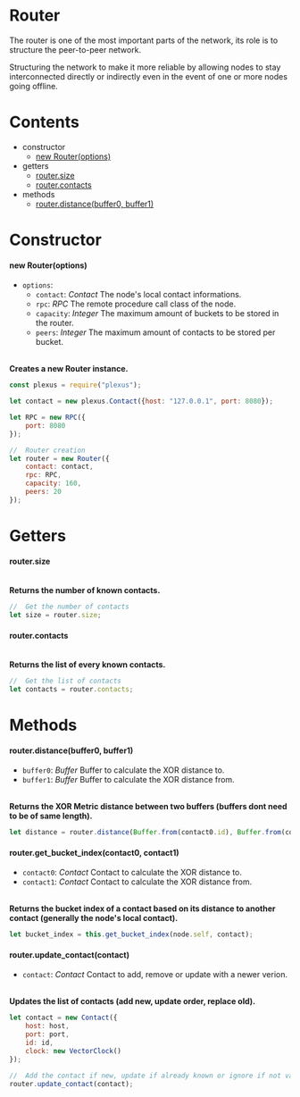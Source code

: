 # **Router**

The router is one of the most important parts of the network, its role is to structure the peer-to-peer network.

Structuring the network to make it more reliable by allowing nodes to stay interconnected directly or indirectly even in the event of one or more nodes going offline.

# **Contents**

* constructor
    * [new Router(options)](#new-routeroptions)
* getters
    * [router.size](#routersize)
    * [router.contacts](#routercontacts)
* methods
    * [router.distance(buffer0, buffer1)](#routerdistancebuffer0-buffer1)

# **Constructor**

#### new Router(options)

* `options`:
    * `contact`: _Contact_ The node's local contact informations.
    * `rpc`: _RPC_ The remote procedure call class of the node.
    * `capacity`: _Integer_ The maximum amount of buckets to be stored in the router.
    * `peers`: _Integer_ The maximum amount of contacts to be stored per bucket.

\
**Creates a new Router instance.**
```js
const plexus = require("plexus");

let contact = new plexus.Contact({host: "127.0.0.1", port: 8080});

let RPC = new RPC({
    port: 8080
});

//  Router creation
let router = new Router({
    contact: contact,
    rpc: RPC,
    capacity: 160,
    peers: 20
});
```

# **Getters**

#### router.size

\
**Returns the number of known contacts.**
```js
//  Get the number of contacts
let size = router.size;
```

#### router.contacts

\
**Returns the list of every known contacts.**
```js
//  Get the list of contacts
let contacts = router.contacts;
```

# **Methods**

#### router.distance(buffer0, buffer1)
* `buffer0`: _Buffer_ Buffer to calculate the XOR distance to.
* `buffer1`: _Buffer_ Buffer to calculate the XOR distance from.

\
**Returns the XOR Metric distance between two buffers (buffers dont need to be of same length).**
```js
let distance = router.distance(Buffer.from(contact0.id), Buffer.from(contact1.id));
```

#### router.get_bucket_index(contact0, contact1)
* `contact0`: _Contact_ Contact to calculate the XOR distance to.
* `contact1`: _Contact_ Contact to calculate the XOR distance from.

\
**Returns the bucket index of a contact based on its distance to another contact (generally the node's local contact).**
```js
let bucket_index = this.get_bucket_index(node.self, contact);
```

#### router.update_contact(contact)
* `contact`: _Contact_ Contact to add, remove or update with a newer verion.

\
**Updates the list of contacts (add new, update order, replace old).**
```js
let contact = new Contact({
    host: host,
    port: port,
    id: id,
    clock: new VectorClock()
});

//  Add the contact if new, update if already known or ignore if not valid
router.update_contact(contact);
```